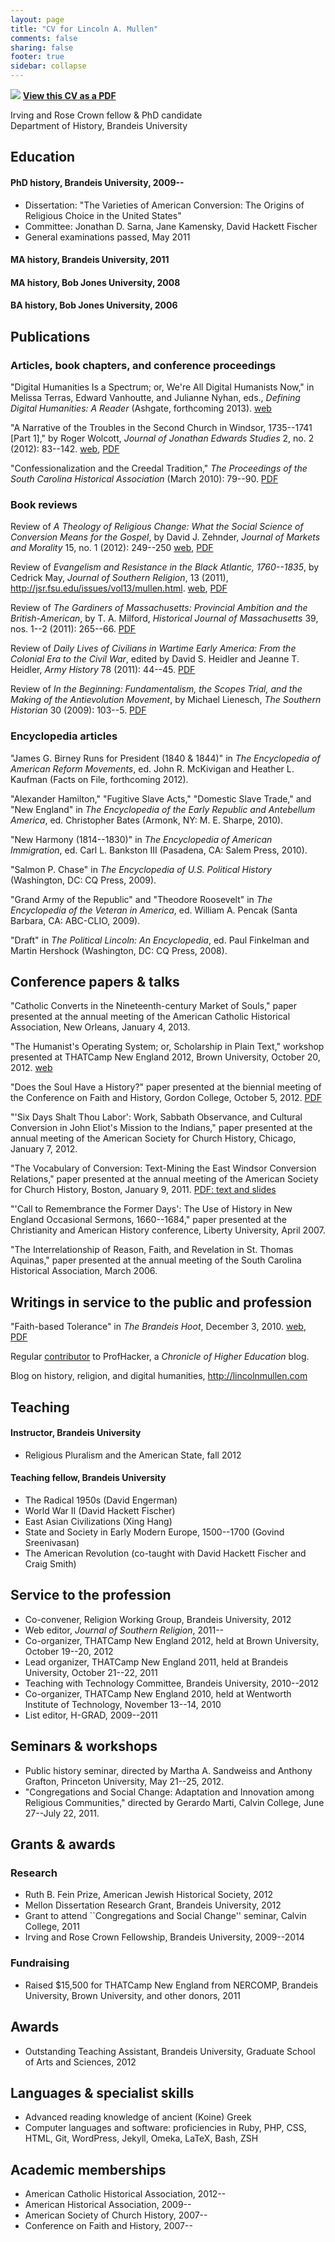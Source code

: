 ```yaml
---
layout: page
title: "CV for Lincoln A. Mullen"
comments: false
sharing: false
footer: true
sidebar: collapse
---
```


<img src="{{root_url}}/images/pdf.gif" style="border:0;" /> **[View this CV as a PDF]({{root_url}}/docs/Mullen-cv.pdf)** 

Irving and Rose Crown fellow \& PhD candidate  
Department of History, Brandeis University  

## Education

#### PhD history, Brandeis University, 2009--

+ Dissertation: "The Varieties of American Conversion: The Origins of 
Religious Choice in the United States"
+ Committee:  Jonathan D. Sarna, Jane Kamensky, David Hackett 
Fischer
+ General examinations passed, May 2011

#### MA history, Brandeis University, 2011

#### MA history, Bob Jones University, 2008

#### BA history, Bob Jones University, 2006

## Publications

### Articles, book chapters, and conference proceedings

"Digital Humanities Is a Spectrum; or, We're All Digital Humanists Now," 
in Melissa Terras, Edward Vanhoutte, and Julianne Nyhan, eds., *Defining 
Digital Humanities: A Reader* (Ashgate, forthcoming 2013).
[web]({{root_url}}/blog/digital-humanities-is-a-spectrum/)

"A Narrative of the Troubles in the Second Church in
Windsor, 1735--1741 [Part 1]," by Roger Wolcott, *Journal of Jonathan
Edwards Studies* 2, no. 2 (2012): 83--142.
[web](http://jestudies.yale.edu/index.php/journal/issue/view/19/showToc),
[PDF]({{root_url}}/docs/mullen.wolcott-narrative.pdf)

"Confessionalization and the Creedal Tradition," *The Proceedings of the
South Carolina Historical Association* (March 2010): 79--90.
[PDF]({{root_url}}/docs/confessionalization.pdf)

### Book reviews

Review of *A Theology of Religious Change: What the Social Science of
Conversion Means for the Gospel*, by David J. Zehnder, *Journal of
Markets and Morality* 15, no. 1 (2012): 249--250
[web]({{root_url}}/blog/theology-of-religious-change/),
[PDF]({{root_url}}/docs/reviewzehnder.pdf)

Review of *Evangelism and Resistance in the Black Atlantic, 1760--1835*,
by Cedrick May, *Journal of Southern Religion*, 13 (2011),
<http://jsr.fsu.edu/issues/vol13/mullen.html>.
[web](http://jsr.fsu.edu/issues/vol13/mullen.html),
[PDF]({{root_url}}docs/reviewmay.pdf)

Review of *The Gardiners of Massachusetts: Provincial Ambition and the
British-American*, by T. A. Milford, *Historical Journal of
Massachusetts* 39, nos. 1--2 (2011): 265--66.
[PDF]({{root_url}}/docs/reviewgardiners.pdf)

Review of *Daily Lives of Civilians in Wartime Early America: From the
Colonial Era to the Civil War*, edited by David S. Heidler and Jeanne T.
Heidler, *Army History* 78 (2011): 44--45.
[PDF]({{root_url}}docs/reviewdailylives.pdf)

Review of *In the Beginning: Fundamentalism, the Scopes Trial, and the
Making of the Antievolution Movement*, by Michael Lienesch, *The
Southern Historian* 30 (2009): 103--5.
[PDF]({{root_url}}/docs/reviewinthebeginning.pdf)

### Encyclopedia articles

"James G. Birney Runs for President (1840 & 1844)" in *The Encyclopedia
of American Reform Movements*, ed. John R. McKivigan and Heather L.
Kaufman (Facts on File, forthcoming 2012).

"Alexander Hamilton," "Fugitive Slave Acts," "Domestic Slave Trade," and
"New England" in *The Encyclopedia of the Early Republic and Antebellum
America*, ed. Christopher Bates (Armonk, NY: M. E. Sharpe, 2010).

"New Harmony (1814--1830)" in *The Encyclopedia of American
Immigration*, ed. Carl L. Bankston III (Pasadena, CA: Salem Press,
2010).

"Salmon P. Chase" in *The Encyclopedia of U.S. Political History*
(Washington, DC: CQ Press, 2009).

"Grand Army of the Republic" and "Theodore Roosevelt" in *The
Encyclopedia of the Veteran in America*, ed. William A. Pencak (Santa
Barbara, CA: ABC-CLIO, 2009).

"Draft" in *The Political Lincoln: An Encyclopedia*, ed. Paul Finkelman
and Martin Hershock (Washington, DC: CQ Press, 2008).

## Conference papers \& talks

"Catholic Converts in the Nineteenth-century Market of Souls," paper 
presented at the annual meeting of the American Catholic Historical 
Association, New Orleans, January 4, 2013.

"The Humanist's Operating System; or, Scholarship in Plain Text," 
workshop presented at THATCamp New England 2012, Brown University, 
October 20, 2012.
[web]({{root_url}}/blog/scholarship-in-plain-text/)

"Does the Soul Have a History?" paper presented at the biennial meeting 
of the Conference on Faith and History, Gordon College, October 5, 2012.
[PDF]({{root_url}}/docs/mullen.does-the-soul-have-a-history.pdf)

"'Six Days Shalt Thou Labor': Work, Sabbath Observance, and Cultural 
Conversion in John Eliot's Mission to the Indians," paper presented at 
the annual meeting of the American Society for Church History, Chicago, 
January 7, 2012.

<!--
Conference participant, THATCamp [The Humanities and Technology Camp]
AHA 2012, American Historical Association, January 5, 2012.\
-->

<!--
Conference organizer and participant, THATCamp [The Humanities and
Technology Camp] New England 2011, Brandeis University, October 21--22,
2011.
-->

"The Vocabulary of Conversion: Text-Mining the East Windsor Conversion
Relations," paper presented at the annual meeting of the American
Society for Church History, Boston, January 9, 2011.
[PDF: text and slides]({{root_url}}/docs/Mullen.Vocabulary-of-Conversion.pdf)

<!--
Conference organizer and participant, THATCamp [The Humanities and
Technology Camp] New England 2010, Wentworth Institute of Technology,
November 13--14, 2010.
-->

<!--
Conference participant, THATCamp [The Humanities and Technology Camp]
2010, George Mason University, May 22--23, 2010.
-->

"'Call to Remembrance the Former Days': The Use of History in New
England Occasional Sermons, 1660--1684," paper presented at the
Christianity and American History conference, Liberty University, April
2007.

"The Interrelationship of Reason, Faith, and Revelation in St. Thomas
Aquinas," paper presented at the annual meeting of the South Carolina
Historical Association, March 2006.

## Writings in service to the public and profession

"Faith-based Tolerance" in *The Brandeis Hoot*, December 3, 2010.
[web](http://thebrandeishoot.com/articles/9255),
[PDF]({{root_url}}/docs/faithbasedtolerance.pdf)

Regular 
[contributor](http://chronicle.com/blogs/profhacker/author/lmullen) to ProfHacker, a *Chronicle of Higher Education*
blog.

Blog on history, religion, and digital humanities,
<http://lincolnmullen.com>


## Teaching

#### Instructor, Brandeis University

+ Religious Pluralism and the American State, fall 2012

#### Teaching fellow, Brandeis University

+ The Radical 1950s (David Engerman)
+ World War II (David Hackett Fischer)
+ East Asian Civilizations (Xing Hang)
+ State and Society in Early Modern Europe, 1500--1700 (Govind Sreenivasan)
+ The American Revolution (co-taught with David Hackett 
Fischer and Craig Smith)

## Service to the profession


+ Co-convener, Religion Working Group, Brandeis University, 
2012
+ Web editor, *Journal of Southern Religion*, 2011--
+ Co-organizer, THATCamp New England 2012, held at Brown University,
October 19--20, 2012
+ Lead organizer, THATCamp New England 2011, held at Brandeis University, 
October 21--22, 2011
+ Teaching with Technology Committee, Brandeis University, 2010--2012
+ Co-organizer, THATCamp New England 2010, held at Wentworth Institute of 
Technology, November 13--14, 2010
+ List editor, H-GRAD, 2009--2011


## Seminars \& workshops

+ Public history seminar, directed by Martha A. Sandweiss and 
Anthony Grafton, Princeton University, May 21--25, 2012.
+ "Congregations and Social Change: Adaptation and Innovation among 
Religious Communities," directed by Gerardo Marti, Calvin College, June 
27--July 22, 2011.

## Grants \& awards

### Research 

+ Ruth B. Fein Prize, American Jewish Historical Society, 2012
+ Mellon Dissertation Research Grant, Brandeis University, 2012
+ Grant to attend ``Congregations and Social Change'' seminar, Calvin 
College, 2011 
+ Irving and Rose Crown Fellowship, Brandeis University, 2009--2014


### Fundraising

+ Raised $15,500 for THATCamp New England from NERCOMP, Brandeis 
University, Brown University, and other donors, 2011

## Awards 

+ Outstanding Teaching Assistant, Brandeis University, Graduate School of 
Arts and Sciences, 2012

## Languages \& specialist skills

+ Advanced reading knowledge of ancient (Koine) Greek
+ Computer languages and software: proficiencies in Ruby, PHP, CSS, HTML, Git, WordPress, Jekyll, Omeka, LaTeX, Bash, ZSH


## Academic memberships

+ American Catholic Historical Association, 2012--
+ American Historical Association, 2009--
+ American Society of Church History, 2007--
+ Conference on Faith and History, 2007--
